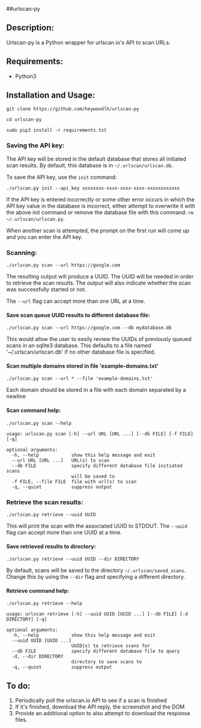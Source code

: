 ##urlscan-py

## Description:

Urlscan-py is a Python wrapper for urlscan.io's API to scan URLs.



## Requirements:

- Python3



## Installation and Usage:

`git clone https://github.com/heywoodlh/urlscan-py`

`cd urlscan-py`

`sudo pip3 install -r requirements.txt`


### Saving the API key:

The API key will be stored in the default database that stores all initiated scan results. By default, this database is in `~/.urlscan/urlscan.db`. 

To save the API key, use the `init` command:

`./urlscan.py init --api_key xxxxxxxx-xxxx-xxxx-xxxx-xxxxxxxxxxxx`

If the API key is entered incorrectly or some other error occurs in which the API key value in the database is incorrect, either attempt to overwrite it with the above init command or remove the database file with this command: `rm ~/.urlscan/urlscan.py`.

When another scan is attempted, the prompt on the first run will come up and you can enter the API key. 


### Scanning:

`./urlscan.py scan --url https://google.com`

The resulting output will produce a UUID. The UUID will be needed in order to retrieve the scan results. The output will also indicate whether the scan was successfully started or not.

The `--url` flag can accept more than one URL at a time.


#### Save scan queue UUID results to different database file:

`./urlscan.py scan --url https://google.com --db mydatabase.db`

This would allow the user to easily review the UUIDs of previously queued scans in an sqlite3 database. This defaults to a file named '~/.urlscan/urlscan.db' if no other database file is specified.


#### Scan multiple domains stored in file 'example-domains.txt'

`./urlscan.py scan --url * --file 'example-domains.txt'`

Each domain should be stored in a file with each domain separated by a newline


#### Scan command help:

```
./urlscan.py scan --help

usage: urlscan.py scan [-h] --url URL [URL ...] [--db FILE] [-f FILE] [-q]

optional arguments:
  -h, --help            show this help message and exit
  --url URL [URL ...]   URL(s) to scan
  --db FILE             specify different database file initiated scans 
                        will be saved to
  -f FILE, --file FILE  file with url(s) to scan
  -q, --quiet           suppress output

```



### Retrieve the scan results:

`./urlscan.py retrieve --uuid UUID`

This will print the scan with the associated UUID to STDOUT. The `--uuid` flag can accept more than one UUID at a time.


#### Save retrieved results to directory:

`./urlscan.py retrieve --uuid UUID --dir DIRECTORY`

By default, scans will be saved to the directory `~/.urlscan/saved_scans`. Change this by using the `--dir` flag and specifying a different directory.


#### Retrieve command help:

```
./urlscan.py retrieve --help

usage: urlscan retrieve [-h] --uuid UUID [UUID ...] [--db FILE] [-d DIRECTORY] [-q]

optional arguments:
  -h, --help            show this help message and exit
  --uuid UUID [UUID ...]
                        UUID(s) to retrieve scans for
  --db FILE             specify different database file to query
  -d, --dir DIRECTORY
                        directory to save scans to
  -q, --quiet           suppress output
```


## To do:

1. Periodically poll the urlscan.io API to see if a scan is finished
2. If it's finished, download the API reply, the screenshot and the DOM
3. Provide an additional option to also attempt to download the response files.
